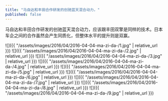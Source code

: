 ```yaml
---
title: "马自达和丰田合作研发的创驰蓝天混合动力，"
published: false
---
```

马自达和丰田合作研发的创驰蓝天混合动力，应该跟丰田双擎是同样的技术。日本车企之间的合作虽然会产生同质化，但整体水平的提升则是双赢。



![]({{ "/assets/images/2016/04/2016-04-04-ma-zi-da-/1.jpg" | relative_url }})
![]({{ "/assets/images/2016/04/2016-04-04-ma-zi-da-/2.jpg" | relative_url }})
![]({{ "/assets/images/2016/04/2016-04-04-ma-zi-da-/3.jpg" | relative_url }})
![]({{ "/assets/images/2016/04/2016-04-04-ma-zi-da-/4.jpg" | relative_url }})
![]({{ "/assets/images/2016/04/2016-04-04-ma-zi-da-/5.jpg" | relative_url }})
![]({{ "/assets/images/2016/04/2016-04-04-ma-zi-da-/6.jpg" | relative_url }})
![]({{ "/assets/images/2016/04/2016-04-04-ma-zi-da-/7.jpg" | relative_url }})
![]({{ "/assets/images/2016/04/2016-04-04-ma-zi-da-/8.jpg" | relative_url }})
![]({{ "/assets/images/2016/04/2016-04-04-ma-zi-da-/9.jpg" | relative_url }})
